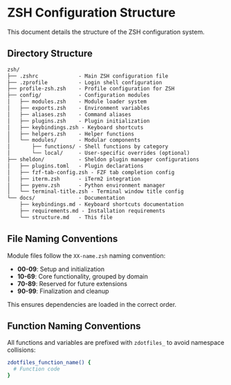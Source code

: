 # ZSH Configuration Structure

This document details the structure of the ZSH configuration system.

## Directory Structure

```markdown
zsh/
├── .zshrc             - Main ZSH configuration file
├── .zprofile          - Login shell configuration
├── profile-zsh.zsh    - Profile configuration for ZSH
├── config/            - Configuration modules
│   ├── modules.zsh    - Module loader system
│   ├── exports.zsh    - Environment variables
│   ├── aliases.zsh    - Command aliases
│   ├── plugins.zsh    - Plugin initialization
│   ├── keybindings.zsh - Keyboard shortcuts
│   ├── helpers.zsh    - Helper functions
│   └── modules/       - Modular components
│       ├── functions/ - Shell functions by category
│       └── local/     - User-specific overrides (optional)
├── sheldon/           - Sheldon plugin manager configurations
│   ├── plugins.toml   - Plugin declarations
│   ├── fzf-tab-config.zsh - FZF tab completion config
│   ├── iterm.zsh      - iTerm2 integration
│   ├── pyenv.zsh      - Python environment manager
│   └── terminal-title.zsh - Terminal window title config
└── docs/              - Documentation
    ├── keybindings.md - Keyboard shortcuts documentation
    ├── requirements.md - Installation requirements
    └── structure.md   - This file
```

## File Naming Conventions

Module files follow the `XX-name.zsh` naming convention:

- **00-09**: Setup and initialization
- **10-69**: Core functionality, grouped by domain
- **70-89**: Reserved for future extensions
- **90-99**: Finalization and cleanup

This ensures dependencies are loaded in the correct order.

## Function Naming Conventions

All functions and variables are prefixed with `zdotfiles_` to avoid namespace collisions:

```zsh
zdotfiles_function_name() {
  # Function code
}
```
